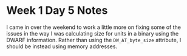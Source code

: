 # Week 1 Day 5 Notes

I came in over the weekend to work a little more on fixing some of the issues
in the way I was calculating size for units in a binary using the DWARF
information. Rather than using the `DW_AT_byte_size` attribute, I should be
instead using memory addresses.

